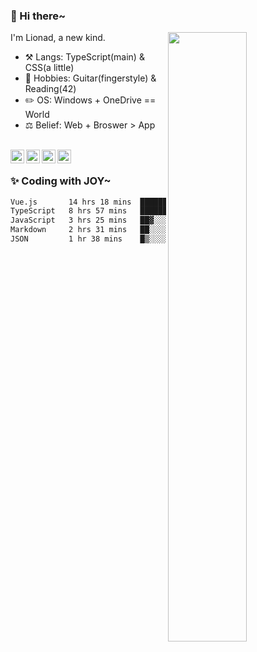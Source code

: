 ### 👋 Hi there~

[<img align="right" width="50%" src="https://github-readme-stats.vercel.app/api?username=Lionad-Morotar&show_icons=true">](https://metrics.lecoq.io/Lionad-Morotar?template=classic)

I'm Lionad, a new kind.

- ⚒️ Langs: TypeScript(main) & CSS(a little)
- 🎨 Hobbies: Guitar(fingerstyle) & Reading(42)
- ✏️ OS: Windows + OneDrive == World
- ⚖️ Belief: Web + Broswer > App

<br />

<a href="https://www.lionad.art">
  <img align="left" alt="lionad-art" width="22px" src="https://cdn.jsdelivr.net/npm/simple-icons@3.1.0/icons/wordpress.svg" />
</a>
<a href="#1806234223">
  <img align="left" alt="1806234223" width="22px" src="https://cdn.jsdelivr.net/npm/simple-icons@3.1.0/icons/tencentqq.svg" />
</a>
<a href="https://www.zhihu.com/people/Lionad">
  <img align="left" alt="132yse" width="22px" src="https://cdn.jsdelivr.net/npm/simple-icons@3.1.0/icons/zhihu.svg" />
</a>
<a href="https://github.com/Lionad-Morotar">
  <img align="left" alt="yisar" width="22px" src="https://cdn.jsdelivr.net/npm/simple-icons@3.1.0/icons/github.svg" />
</a>

<br />

### ✨ Coding with JOY~

<!--START_SECTION:waka-->

```txt
Vue.js       14 hrs 18 mins  ███████████░░░░░░░░░░░░░░   44.22 %
TypeScript   8 hrs 57 mins   ███████░░░░░░░░░░░░░░░░░░   27.71 %
JavaScript   3 hrs 25 mins   ██▓░░░░░░░░░░░░░░░░░░░░░░   10.59 %
Markdown     2 hrs 31 mins   ██░░░░░░░░░░░░░░░░░░░░░░░   07.81 %
JSON         1 hr 38 mins    █▒░░░░░░░░░░░░░░░░░░░░░░░   05.09 %
```

<!--END_SECTION:waka-->
